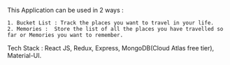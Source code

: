 This Application can be used in 2 ways :

    1. Bucket List : Track the places you want to travel in your life.
    2. Memories :  Store the list of all the places you have travelled so far or Memories you want to remember.

Tech Stack : React JS, Redux, Express, MongoDB(Cloud Atlas free tier), Material-UI.
